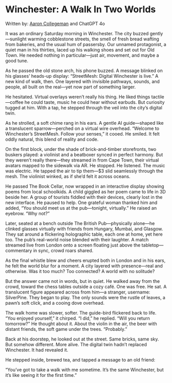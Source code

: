# Winchester: A Walk In Two Worlds

Written by: [Aaron Collegeman](https://github.com/collegeman) and ChatGPT 4o

It was an ordinary Saturday morning in Winchester. The city buzzed gently—sunlight warming cobblestone streets, the smell of fresh bread wafting from bakeries, and the usual hum of passersby. Our unnamed protagonist, a quiet man in his thirties, laced up his walking shoes and set out for Old Town. He needed nothing in particular—just air, movement, and maybe a good tune.

As he passed the old stone arch, his phone buzzed. A message blinked on his glasses’ heads-up display: “StreetMesh: Digital Winchester is live.”
A new kind of walk, then. One layered with invisible pathways, sounds, and people, all built on the real—yet now part of something larger.

He hesitated. Virtual overlays weren’t really his thing. He liked things tactile—coffee he could taste, music he could hear without earbuds. But curiosity tugged at him. With a tap, he stepped through the veil into the city’s digital twin.

As he strolled, a soft chime rang in his ears. A gentle AI guide—shaped like a translucent sparrow—perched on a virtual wire overhead. “Welcome to Winchester’s StreetMesh. Follow your senses,” it cooed.
He smiled. It felt oddly natural, this blend of reality and code.

On the first block, under the shade of brick-and-timber storefronts, two buskers played: a violinist and a beatboxer synced in perfect harmony. But they weren’t really there—they streamed in from Cape Town, their virtual avatars mapped to the sidewalk via AR.
He stopped. He listened. The music was electric. He tapped the air to tip them—$3 slid seamlessly through the mesh. The violinist winked, as if she’d felt it across oceans.

He passed The Book Cellar, now wrapped in an interactive display showing poems from local schoolkids. A child giggled as her poem came to life in 3D beside her. A group of tourists fiddled with their devices, clearly lost in the new interface.
He paused to help. One grateful woman thanked him and added, “You should meet us at the pub—tonight, virtually.”
He raised an eyebrow. “Why not?”

Later, seated at a bench outside The British Pub—physically alone—he clinked glasses virtually with friends from Hungary, Mumbai, and Glasgow. They sat around a flickering holographic table, each one at home, yet here too.
The pub’s real-world noise blended with their laughter. A match streamed live from London onto a screen floating just above the tabletop—commentary in sync, crowd roars shared.

As the final whistle blew and cheers erupted both in London and in his ears, he felt the world blur for a moment. A city layered with presence—real and otherwise. Was it too much? Too connected? A world with no solitude?

But the answer came not in words, but in quiet.
He walked away from the crowd, toward the chess tables outside a cozy café. One was free. He sat. A translucent figure appeared across from him—a stranger, username: SilverPine.
They began to play. The only sounds were the rustle of leaves, a pawn’s soft click, and a cooing dove overhead.

The walk home was slower, softer. The guide-bird flickered back to life.
“You enjoyed yourself,” it chirped.
“I did,” he replied.
“Will you return tomorrow?”
He thought about it. About the violin in the air, the beer with distant friends, the soft game under the trees.
“Probably.”

Back at his doorstep, he looked out at the street. Same bricks, same sky. But somehow different. More alive.
The digital twin hadn’t replaced Winchester. It had revealed it.

He stepped inside, brewed tea, and tapped a message to an old friend:

“You’ve got to take a walk with me sometime. It’s the same Winchester, but it’s like seeing it for the first time.”


